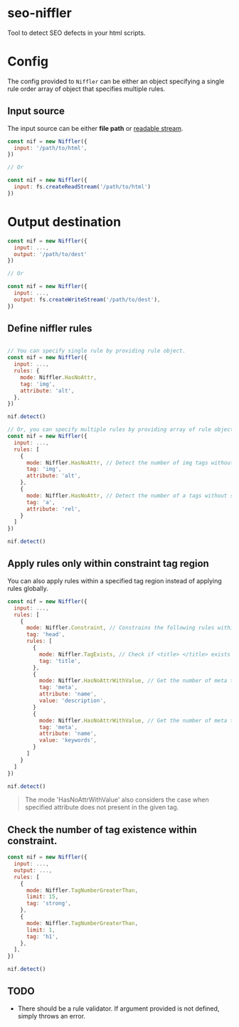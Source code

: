 # seo-niffler
Tool to detect SEO defects in your html scripts.

# Config

The config provided to `Niffler` can be either an object specifying a single rule order array of object that specifies multiple rules.

## Input source

The input source can be either **file path** or [readable stream](https://jscomplete.com/learn/node-beyond-basics/node-streams).


```js
const nif = new Niffler({
  input: '/path/to/html',
})

// Or

const nif = new Niffler({
  input: fs.createReadStream('/path/to/html')
})
```
# Output destination

```js
const nif = new Niffler({
  input: ...,
  output: '/path/to/dest'
})

// Or

const nif = new Niffler({
  input: ...,
  output: fs.createWriteStream('/path/to/dest'),
})
```

## Define niffler rules

```js

// You can specify single rule by providing rule object.
const nif = new Niffler({
  input: ...,
  rules: {
    mode: Niffler.HasNoAttr,
    tag: 'img',
    attribute: 'alt',
  },
})

nif.detect()

// Or, you can specify multiple rules by providing array of rule objects.
const nif = new Niffler({
  input: ...,
  rules: [
    {
      mode: Niffler.HasNoAttr, // Detect the number of img tags without specifying "alt" attribute
      tag: 'img',
      attribute: 'alt',
    },
    {
      mode: Niffler.HasNoAttr, // Detect the number of a tags without specifying "rel" attribute
      tag: 'a',
      attribute: 'rel',
    }
  ]
})

nif.detect()
```

## Apply rules only within constraint tag region

You can also apply rules within a specified tag region instead of applying rules globally.

```js
const nif = new Niffler({
  input: ...,
  rules: [
    {
      mode: Niffler.Constraint, // Constrains the following rules within the provided context. In this case is <head> ... </head>.
      tag: 'head',
      rules: [
        {
          mode: Niffler.TagExists, // Check if <title> </title> exists at least once.
          tag: 'title',
        },
        {
          mode: Niffler.HasNoAttrWithValue, // Get the number of meta tags that has no attribute of "name='description'"
          tag: 'meta',
          attribute: 'name',
          value: 'description',
        }
        {
          mode: Niffler.HasNoAttrWithValue, // Get the number of meta tags that has no attribute of "name='keywords'"
          tag: 'meta',
          attribute: 'name',
          value: 'keywords',
        }
      ]
    }
  ]
})

nif.detect()
```

> The mode 'HasNoAttrWithValue' also considers the case when specified attribute does not present in the given tag.

## Check the number of tag existence within constraint.

```js
const nif = new Niffler({
  input: ...,
  output: ...,
  rules: [
    {
      mode: Niffler.TagNumberGreaterThan,
      limit: 15,
      tag: 'strong',
    },
    {
      mode: Niffler.TagNumberGreaterThan,
      limit: 1,
      tag: 'h1',
    },
  ],
})

nif.detect()
```

## TODO

- There should be a rule validator. If argument provided is not defined, simply throws an error.